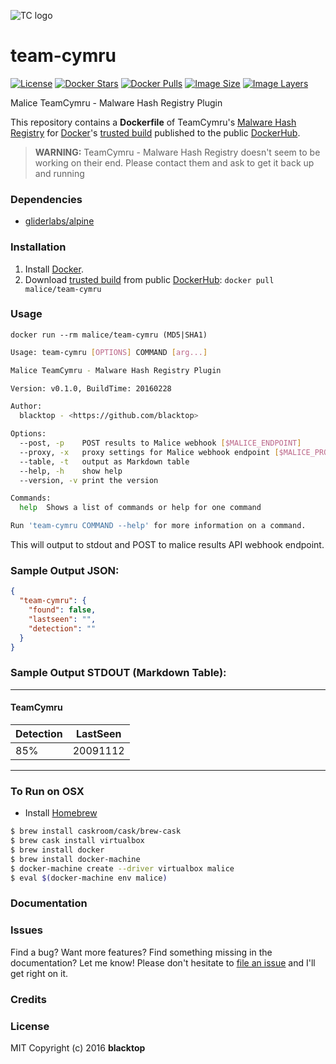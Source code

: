 ![TC logo](https://raw.githubusercontent.com/maliceio/malice-team-cymru/master/logo.png)
# team-cymru

[![License](http://img.shields.io/:license-mit-blue.svg)](http://doge.mit-license.org)
[![Docker Stars](https://img.shields.io/docker/stars/malice/team-cymru.svg)][hub]
[![Docker Pulls](https://img.shields.io/docker/pulls/malice/team-cymru.svg)][hub]
[![Image Size](https://img.shields.io/imagelayers/image-size/malice/team-cymru/latest.svg)](https://imagelayers.io/?images=malice/team-cymru:latest)
[![Image Layers](https://img.shields.io/imagelayers/layers/malice/team-cymru/latest.svg)](https://imagelayers.io/?images=malice/team-cymru:latest)

Malice TeamCymru - Malware Hash Registry Plugin

This repository contains a **Dockerfile** of TeamCymru's [Malware Hash Registry](http://www.team-cymru.org/MHR.html) for [Docker](https://www.docker.io/)'s [trusted build][hub] published to the public [DockerHub](https://hub.docker.com).

> **WARNING:** TeamCymru - Malware Hash Registry doesn't seem to be working on their end.  Please contact them and ask to get it back up and running

### Dependencies

* [gliderlabs/alpine](https://index.docker.io/_/gliderlabs/alpine/)


### Installation

1. Install [Docker](https://www.docker.io/).
2. Download [trusted build](https://hub.docker.com/r/malice/team-cymru/) from public [DockerHub](https://hub.docker.com): `docker pull malice/team-cymru`

### Usage

    docker run --rm malice/team-cymru (MD5|SHA1)

```bash
Usage: team-cymru [OPTIONS] COMMAND [arg...]

Malice TeamCymru - Malware Hash Registry Plugin

Version: v0.1.0, BuildTime: 20160228

Author:
  blacktop - <https://github.com/blacktop>

Options:
  --post, -p	POST results to Malice webhook [$MALICE_ENDPOINT]
  --proxy, -x	proxy settings for Malice webhook endpoint [$MALICE_PROXY]
  --table, -t	output as Markdown table
  --help, -h	show help
  --version, -v	print the version

Commands:
  help	Shows a list of commands or help for one command

Run 'team-cymru COMMAND --help' for more information on a command.
```

This will output to stdout and POST to malice results API webhook endpoint.

### Sample Output JSON:
```json
{
  "team-cymru": {
    "found": false,
    "lastseen": "",
    "detection": ""
  }
}
```
### Sample Output STDOUT (Markdown Table):
---
#### TeamCymru
| Detection   | LastSeen |
| ----------- | -------- |
| 85%         | 20091112 |
---
### To Run on OSX
 - Install [Homebrew](http://brew.sh)

```bash
$ brew install caskroom/cask/brew-cask
$ brew cask install virtualbox
$ brew install docker
$ brew install docker-machine
$ docker-machine create --driver virtualbox malice
$ eval $(docker-machine env malice)
```

### Documentation

### Issues

Find a bug? Want more features? Find something missing in the documentation? Let me know! Please don't hesitate to [file an issue](https://github.com/maliceio/malice-team-cymru/issues/new) and I'll get right on it.

### Credits

### License
MIT Copyright (c) 2016 **blacktop**

[hub]: https://hub.docker.com/r/malice/team-cymru/
